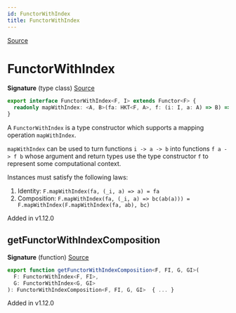 ```yaml
---
id: FunctorWithIndex
title: FunctorWithIndex
---
```


[Source](https://github.com/gcanti/fp-ts/blob/master/src/FunctorWithIndex.ts)

# FunctorWithIndex

**Signature** (type class) [Source](https://github.com/gcanti/fp-ts/blob/master/src/FunctorWithIndex.ts#L36-L38)

```ts
export interface FunctorWithIndex<F, I> extends Functor<F> {
  readonly mapWithIndex: <A, B>(fa: HKT<F, A>, f: (i: I, a: A) => B) => HKT<F, B>
}
```

A `FunctorWithIndex` is a type constructor which supports a mapping operation `mapWithIndex`.

`mapWithIndex` can be used to turn functions `i -> a -> b` into functions `f a -> f b` whose argument and return types use the type
constructor `f` to represent some computational context.

Instances must satisfy the following laws:

1. Identity: `F.mapWithIndex(fa, (_i, a) => a) = fa`
2. Composition: `F.mapWithIndex(fa, (_i, a) => bc(ab(a))) = F.mapWithIndex(F.mapWithIndex(fa, ab), bc)`

Added in v1.12.0

## getFunctorWithIndexComposition

**Signature** (function) [Source](https://github.com/gcanti/fp-ts/blob/master/src/FunctorWithIndex.ts#L156-L164)

```ts
export function getFunctorWithIndexComposition<F, FI, G, GI>(
  F: FunctorWithIndex<F, FI>,
  G: FunctorWithIndex<G, GI>
): FunctorWithIndexComposition<F, FI, G, GI>  { ... }
```

Added in v1.12.0
